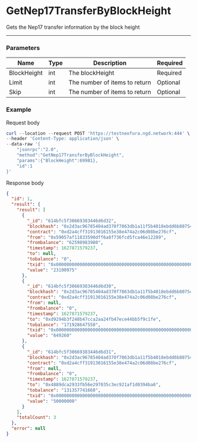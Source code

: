 # GetNep17TransferByBlockHeight
Gets the Nep17 transfer information by the block height
<hr>

### Parameters

|    Name    | Type | Description | Required |
| ---------- | --- |    ------    | ----|
| BlockHeight    | int|  The blockHeight| Required |
| Limit    | int|  The number of items to return| Optional|
| Skip    | int|  The number of items to return| Optional |


### Example

Request body

```powershell
curl --location --request POST 'https://testneofura.ngd.network:444' \
--header 'Content-Type: application/json' \
--data-raw '{
    "jsonrpc":"2.0",
    "method":"GetNep17TransferByBlockHeight",
    "params":{"BlockHeight":69981},
    "id":1
}'
```

Response body

```json
{
  "id": 1,
  "result": {
    "result": [
      {
        "_id": "614bfc5f30669383446d6d32",
        "blockhash": "0x2d3ac96785404ad370f7063db1a11f5b4018ebdd6b80754394360740bcc90c95",
        "contract": "0xd2a4cff31913016155e38e474a2c06d08be276cf",
        "from": "0x59057af11833590dff6a8f736fcd5fca46e12289",
        "frombalance": "62598983980",
        "timestamp": 1627871579237,
        "to": null,
        "tobalance": "0",
        "txid": "0x0000000000000000000000000000000000000000000000000000000000000000",
        "value": "23100975"
      },
      {
        "_id": "614bfc5f30669383446d6d30",
        "blockhash": "0x2d3ac96785404ad370f7063db1a11f5b4018ebdd6b80754394360740bcc90c95",
        "contract": "0xd2a4cff31913016155e38e474a2c06d08be276cf",
        "from": null,
        "frombalance": "0",
        "timestamp": 1627871579237,
        "to": "0xd9294b3f248b47cca2aa24fb47ece44bb5f9c1fe",
        "tobalance": "171928647550",
        "txid": "0x0000000000000000000000000000000000000000000000000000000000000000",
        "value": "649260"
      },
      {
        "_id": "614bfc5f30669383446d6d31",
        "blockhash": "0x2d3ac96785404ad370f7063db1a11f5b4018ebdd6b80754394360740bcc90c95",
        "contract": "0xd2a4cff31913016155e38e474a2c06d08be276cf",
        "from": null,
        "frombalance": "0",
        "timestamp": 1627871579237,
        "to": "0x4889dca2933fb56e297035c3ec921af1d0394ba6",
        "tobalance": "131357741660",
        "txid": "0x0000000000000000000000000000000000000000000000000000000000000000",
        "value": "50000000"
      }
    ],
    "totalCount": 3
  },
  "error": null
}
```
